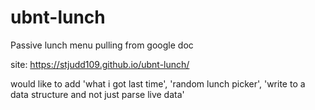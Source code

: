 # ubnt-lunch
Passive lunch menu pulling from google doc


site:
https://stjudd109.github.io/ubnt-lunch/


would like to add 'what i got last time', 'random lunch picker', 'write to a data structure and not just parse live data'
